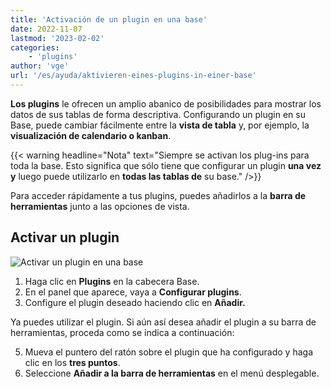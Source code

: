 ```yaml
---
title: 'Activación de un plugin en una base'
date: 2022-11-07
lastmod: '2023-02-02'
categories:
    - 'plugins'
author: 'vge'
url: '/es/ayuda/aktivieren-eines-plugins-in-einer-base'
---
```


**Los plugins** le ofrecen un amplio abanico de posibilidades para mostrar los datos de sus tablas de forma descriptiva. Configurando un plugin en su Base, puede cambiar fácilmente entre la **vista de tabla** y, por ejemplo, la **visualización de calendario o kanban**.

{{< warning  headline="Nota"  text="Siempre se activan los plug-ins para toda la base. Esto significa que sólo tiene que configurar un plugin **una vez y** luego puede utilizarlo en **todas las tablas de** su base." />}}

Para acceder rápidamente a tus plugins, puedes añadirlos a la **barra de herramientas** junto a las opciones de vista.

## Activar un plugin

![Activar un plugin en una base](https://seatable.io/wp-content/uploads/2022/11/activate-a-plugin.gif)

1. Haga clic en **Plugins** en la cabecera Base.
2. En el panel que aparece, vaya a **Configurar plugins**.
3. Configure el plugin deseado haciendo clic en **Añadir.**

Ya puedes utilizar el plugin. Si aún así desea añadir el plugin a su barra de herramientas, proceda como se indica a continuación:

5. Mueva el puntero del ratón sobre el plugin que ha configurado y haga clic en los **tres puntos**.
6. Seleccione **Añadir a la barra de herramientas** en el menú desplegable.
